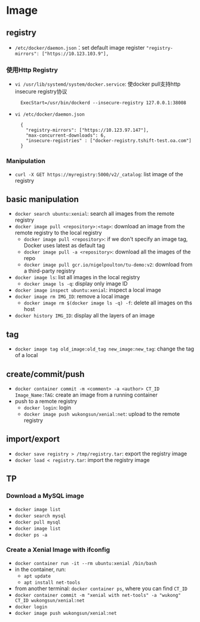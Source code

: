 # Image
## registry
- `/etc/docker/daemon.json`：set default image register `"registry-mirrors": ["https://10.123.103.9"],`

### 使用Http Registry
- `vi /usr/lib/systemd/system/docker.service`: 使docker pull支持http insecure registry协议

        ExecStart=/usr/bin/dockerd --insecure-registry 127.0.0.1:38008

- `vi /etc/docker/daemon.json`

        {
          "registry-mirrors": ["https://10.123.97.147"],  
          "max-concurrent-downloads": 6,
          "insecure-registries" : ["docker-registry.tshift-test.oa.com"] 
        }

### Manipulation
- `curl -X GET https://myregistry:5000/v2/_catalog`: list image of the registry


## basic manipulation
- `docker search ubuntu:xenial`: search all images from the remote registry
- `docker image pull <repository>:<tag>`: download an image from the remote registry to the local registry
  - `docker image pull <repository>`: if we don't specify an image tag, Docker uses latest as default tag
  - `docker image pull -a <repository>`: download all the images of the repo  
  - `docker image pull gcr.io/nigelpoulton/tu-demo:v2`: download from a third-party registry
- `docker image ls`: list all images in the local registry
  - `docker image ls -q`: display only image ID 
- `docker image inspect ubuntu:xenial`: inspect a local image
- `docker image rm IMG_ID`: remove a local image
  - `docker image rm $(docker image ls -q) -f`: delete all images on ths host
- `docker history IMG_ID`: display all the layers of an image

## tag
- `docker image tag old_image:old_tag new_image:new_tag`: change the tag of a local


## create/commit/push
- `docker container commit -m <comment> -a <author> CT_ID Image_Name:TAG`: create an image from a running container
- push to a remote registry
  - `docker login`: login
  - `docker image push wukongsun/xenial:net`: upload to the remote registry 


## import/export
- `docker save registry > /tmp/registry.tar`: export the registry image
- `docker load < registry.tar`: import the registry image


## TP
### Download a MySQL image
- `docker image list`
- `docker search mysql`
- `docker pull mysql`
- `docker image list`
- `docker ps -a`

### Create a Xenial Image with ifconfig
- `docker container run -it --rm ubuntu:xenial /bin/bash`
- in the container, run:
  - `apt update`
  - `apt install net-tools`
- from another terminal: `docker container ps`, where you can find `CT_ID`
- `docker container commit -m "xenial with net-tools" -a "wukong" CT_ID wukongsun/xenial:net`
- `docker login`
- `docker image push wukongsun/xenial:net`

